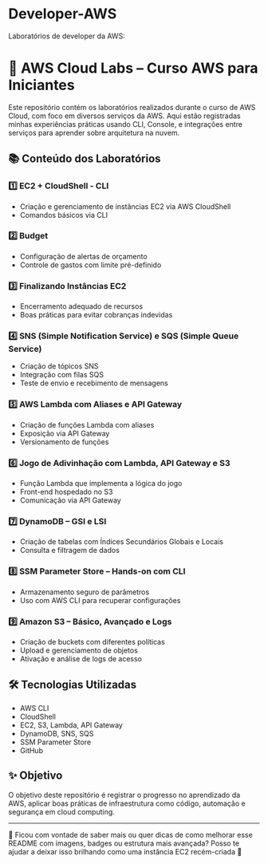 # Developer-AWS
Laboratórios de developer da AWS:

# 🚀 AWS Cloud Labs – Curso AWS para Iniciantes

Este repositório contém os laboratórios realizados durante o curso de AWS Cloud, com foco em diversos serviços da AWS. Aqui estão registradas minhas experiências práticas usando CLI, Console, e integrações entre serviços para aprender sobre arquitetura na nuvem.

## 📚 Conteúdo dos Laboratórios

### 1️⃣ EC2 + CloudShell - CLI
- Criação e gerenciamento de instâncias EC2 via AWS CloudShell
- Comandos básicos via CLI

### 2️⃣ Budget
- Configuração de alertas de orçamento
- Controle de gastos com limite pré-definido

### 3️⃣ Finalizando Instâncias EC2
- Encerramento adequado de recursos
- Boas práticas para evitar cobranças indevidas

### 4️⃣ SNS (Simple Notification Service) e SQS (Simple Queue Service)
- Criação de tópicos SNS
- Integração com filas SQS
- Teste de envio e recebimento de mensagens

### 5️⃣ AWS Lambda com Aliases e API Gateway
- Criação de funções Lambda com aliases
- Exposição via API Gateway
- Versionamento de funções

### 6️⃣ Jogo de Adivinhação com Lambda, API Gateway e S3
- Função Lambda que implementa a lógica do jogo
- Front-end hospedado no S3
- Comunicação via API Gateway

### 7️⃣ DynamoDB – GSI e LSI
- Criação de tabelas com Índices Secundários Globais e Locais
- Consulta e filtragem de dados

### 8️⃣ SSM Parameter Store – Hands-on com CLI
- Armazenamento seguro de parâmetros
- Uso com AWS CLI para recuperar configurações

### 9️⃣ Amazon S3 – Básico, Avançado e Logs
- Criação de buckets com diferentes políticas
- Upload e gerenciamento de objetos
- Ativação e análise de logs de acesso

## 🛠️ Tecnologias Utilizadas

- AWS CLI
- CloudShell
- EC2, S3, Lambda, API Gateway
- DynamoDB, SNS, SQS
- SSM Parameter Store
- GitHub

## ✨ Objetivo

O objetivo deste repositório é registrar o progresso no aprendizado da AWS, aplicar boas práticas de infraestrutura como código, automação e segurança em cloud computing.

---

💬 Ficou com vontade de saber mais ou quer dicas de como melhorar esse README com imagens, badges ou estrutura mais avançada? Posso te ajudar a deixar isso brilhando como uma instância EC2 recém-criada 🌟

